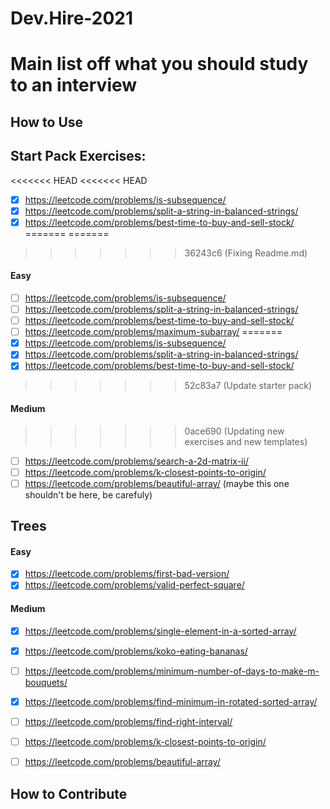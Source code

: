 # Dev.Hire-2021

# Main list off what you should study to an interview

## How to Use

## Start Pack Exercises:

<<<<<<< HEAD
<<<<<<< HEAD
- [X] https://leetcode.com/problems/is-subsequence/
- [X] https://leetcode.com/problems/split-a-string-in-balanced-strings/
- [X] https://leetcode.com/problems/best-time-to-buy-and-sell-stock/
=======
=======
>>>>>>> 36243c6 (Fixing Readme.md)
#### Easy

- [ ] https://leetcode.com/problems/is-subsequence/
- [ ] https://leetcode.com/problems/split-a-string-in-balanced-strings/
- [ ] https://leetcode.com/problems/best-time-to-buy-and-sell-stock/
- [ ] https://leetcode.com/problems/maximum-subarray/
=======
- [X] https://leetcode.com/problems/is-subsequence/
- [X] https://leetcode.com/problems/split-a-string-in-balanced-strings/
- [X] https://leetcode.com/problems/best-time-to-buy-and-sell-stock/
>>>>>>> 52c83a7 (Update starter pack)

#### Medium
>>>>>>> 0ace690 (Updating new exercises and new templates)

- [ ] https://leetcode.com/problems/search-a-2d-matrix-ii/
- [ ] https://leetcode.com/problems/k-closest-points-to-origin/
- [ ] https://leetcode.com/problems/beautiful-array/ (maybe this one shouldn't be here, be carefuly)

## Trees

#### Easy

- [X] https://leetcode.com/problems/first-bad-version/
- [X] https://leetcode.com/problems/valid-perfect-square/

#### Medium

- [X] https://leetcode.com/problems/single-element-in-a-sorted-array/
- [X] https://leetcode.com/problems/koko-eating-bananas/
- [ ] https://leetcode.com/problems/minimum-number-of-days-to-make-m-bouquets/
- [X] https://leetcode.com/problems/find-minimum-in-rotated-sorted-array/
- [ ] https://leetcode.com/problems/find-right-interval/

- [ ] https://leetcode.com/problems/k-closest-points-to-origin/
- [ ] https://leetcode.com/problems/beautiful-array/ 

## How to Contribute
